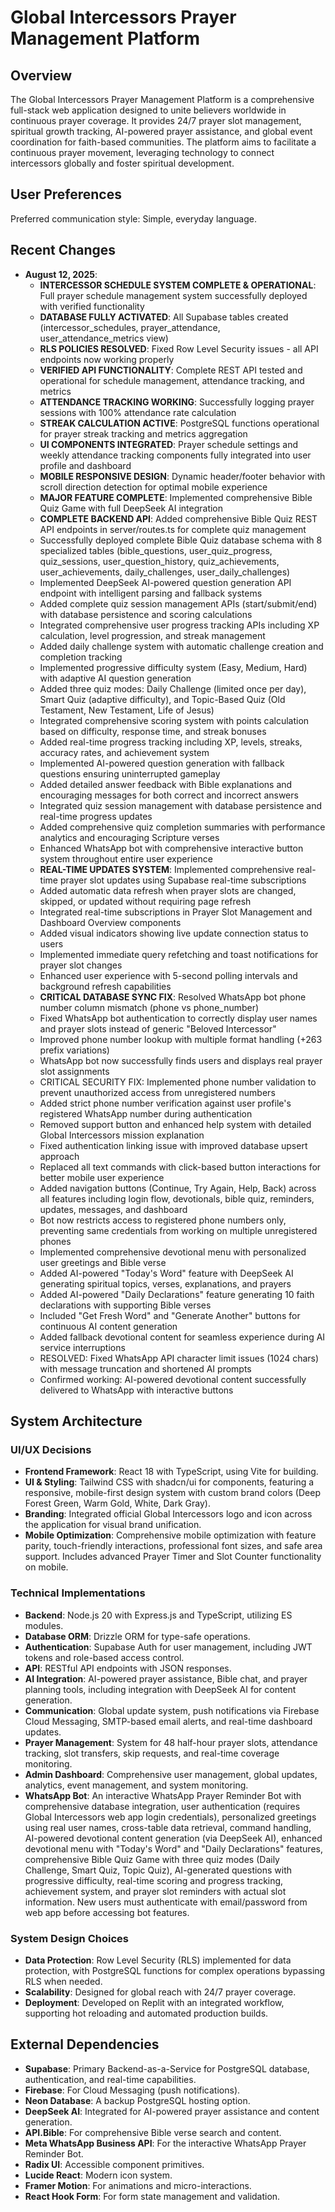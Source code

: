 # Global Intercessors Prayer Management Platform

## Overview
The Global Intercessors Prayer Management Platform is a comprehensive full-stack web application designed to unite believers worldwide in continuous prayer coverage. It provides 24/7 prayer slot management, spiritual growth tracking, AI-powered prayer assistance, and global event coordination for faith-based communities. The platform aims to facilitate a continuous prayer movement, leveraging technology to connect intercessors globally and foster spiritual development.

## User Preferences
Preferred communication style: Simple, everyday language.

## Recent Changes
- **August 12, 2025**: 
  - **INTERCESSOR SCHEDULE SYSTEM COMPLETE & OPERATIONAL**: Full prayer schedule management system successfully deployed with verified functionality
  - **DATABASE FULLY ACTIVATED**: All Supabase tables created (intercessor_schedules, prayer_attendance, user_attendance_metrics view)
  - **RLS POLICIES RESOLVED**: Fixed Row Level Security issues - all API endpoints now working properly 
  - **VERIFIED API FUNCTIONALITY**: Complete REST API tested and operational for schedule management, attendance tracking, and metrics
  - **ATTENDANCE TRACKING WORKING**: Successfully logging prayer sessions with 100% attendance rate calculation
  - **STREAK CALCULATION ACTIVE**: PostgreSQL functions operational for prayer streak tracking and metrics aggregation
  - **UI COMPONENTS INTEGRATED**: Prayer schedule settings and weekly attendance tracking components fully integrated into user profile and dashboard
  - **MOBILE RESPONSIVE DESIGN**: Dynamic header/footer behavior with scroll direction detection for optimal mobile experience
  - **MAJOR FEATURE COMPLETE**: Implemented comprehensive Bible Quiz Game with full DeepSeek AI integration
  - **COMPLETE BACKEND API**: Added comprehensive Bible Quiz REST API endpoints in server/routes.ts for complete quiz management
  - Successfully deployed complete Bible Quiz database schema with 8 specialized tables (bible_questions, user_quiz_progress, quiz_sessions, user_question_history, quiz_achievements, user_achievements, daily_challenges, user_daily_challenges)
  - Implemented DeepSeek AI-powered question generation API endpoint with intelligent parsing and fallback systems
  - Added complete quiz session management APIs (start/submit/end) with database persistence and scoring calculations
  - Integrated comprehensive user progress tracking APIs including XP calculation, level progression, and streak management
  - Added daily challenge system with automatic challenge creation and completion tracking
  - Implemented progressive difficulty system (Easy, Medium, Hard) with adaptive AI question generation
  - Added three quiz modes: Daily Challenge (limited once per day), Smart Quiz (adaptive difficulty), and Topic-Based Quiz (Old Testament, New Testament, Life of Jesus)
  - Integrated comprehensive scoring system with points calculation based on difficulty, response time, and streak bonuses
  - Added real-time progress tracking including XP, levels, streaks, accuracy rates, and achievement system
  - Implemented AI-powered question generation with fallback questions ensuring uninterrupted gameplay
  - Added detailed answer feedback with Bible explanations and encouraging messages for both correct and incorrect answers
  - Integrated quiz session management with database persistence and real-time progress updates
  - Added comprehensive quiz completion summaries with performance analytics and encouraging Scripture verses
  - Enhanced WhatsApp bot with comprehensive interactive button system throughout entire user experience
  - **REAL-TIME UPDATES SYSTEM**: Implemented comprehensive real-time prayer slot updates using Supabase real-time subscriptions
  - Added automatic data refresh when prayer slots are changed, skipped, or updated without requiring page refresh
  - Integrated real-time subscriptions in Prayer Slot Management and Dashboard Overview components
  - Added visual indicators showing live update connection status to users
  - Implemented immediate query refetching and toast notifications for prayer slot changes
  - Enhanced user experience with 5-second polling intervals and background refresh capabilities
  - **CRITICAL DATABASE SYNC FIX**: Resolved WhatsApp bot phone number column mismatch (phone vs phone_number)
  - Fixed WhatsApp bot authentication to correctly display user names and prayer slots instead of generic "Beloved Intercessor"
  - Improved phone number lookup with multiple format handling (+263 prefix variations)
  - WhatsApp bot now successfully finds users and displays real prayer slot assignments
  - CRITICAL SECURITY FIX: Implemented phone number validation to prevent unauthorized access from unregistered numbers
  - Added strict phone number verification against user profile's registered WhatsApp number during authentication
  - Removed support button and enhanced help system with detailed Global Intercessors mission explanation
  - Fixed authentication linking issue with improved database upsert approach
  - Replaced all text commands with click-based button interactions for better mobile user experience
  - Added navigation buttons (Continue, Try Again, Help, Back) across all features including login flow, devotionals, bible quiz, reminders, updates, messages, and dashboard
  - Bot now restricts access to registered phone numbers only, preventing same credentials from working on multiple unregistered phones
  - Implemented comprehensive devotional menu with personalized user greetings and Bible verse
  - Added AI-powered "Today's Word" feature with DeepSeek AI generating spiritual topics, verses, explanations, and prayers
  - Added AI-powered "Daily Declarations" feature generating 10 faith declarations with supporting Bible verses
  - Included "Get Fresh Word" and "Generate Another" buttons for continuous AI content generation
  - Added fallback devotional content for seamless experience during AI service interruptions
  - RESOLVED: Fixed WhatsApp API character limit issues (1024 chars) with message truncation and shortened AI prompts
  - Confirmed working: AI-powered devotional content successfully delivered to WhatsApp with interactive buttons

## System Architecture

### UI/UX Decisions
- **Frontend Framework**: React 18 with TypeScript, using Vite for building.
- **UI & Styling**: Tailwind CSS with shadcn/ui for components, featuring a responsive, mobile-first design system with custom brand colors (Deep Forest Green, Warm Gold, White, Dark Gray).
- **Branding**: Integrated official Global Intercessors logo and icon across the application for visual brand unification.
- **Mobile Optimization**: Comprehensive mobile optimization with feature parity, touch-friendly interactions, professional font sizes, and safe area support. Includes advanced Prayer Timer and Slot Counter functionality on mobile.

### Technical Implementations
- **Backend**: Node.js 20 with Express.js and TypeScript, utilizing ES modules.
- **Database ORM**: Drizzle ORM for type-safe operations.
- **Authentication**: Supabase Auth for user management, including JWT tokens and role-based access control.
- **API**: RESTful API endpoints with JSON responses.
- **AI Integration**: AI-powered prayer assistance, Bible chat, and prayer planning tools, including integration with DeepSeek AI for content generation.
- **Communication**: Global update system, push notifications via Firebase Cloud Messaging, SMTP-based email alerts, and real-time dashboard updates.
- **Prayer Management**: System for 48 half-hour prayer slots, attendance tracking, slot transfers, skip requests, and real-time coverage monitoring.
- **Admin Dashboard**: Comprehensive user management, global updates, analytics, event management, and system monitoring.
- **WhatsApp Bot**: An interactive WhatsApp Prayer Reminder Bot with comprehensive database integration, user authentication (requires Global Intercessors web app login credentials), personalized greetings using real user names, cross-table data retrieval, command handling, AI-powered devotional content generation (via DeepSeek AI), enhanced devotional menu with "Today's Word" and "Daily Declarations" features, comprehensive Bible Quiz Game with three quiz modes (Daily Challenge, Smart Quiz, Topic Quiz), AI-generated questions with progressive difficulty, real-time scoring and progress tracking, achievement system, and prayer slot reminders with actual slot information. New users must authenticate with email/password from web app before accessing bot features.

### System Design Choices
- **Data Protection**: Row Level Security (RLS) implemented for data protection, with PostgreSQL functions for complex operations bypassing RLS when needed.
- **Scalability**: Designed for global reach with 24/7 prayer coverage.
- **Deployment**: Developed on Replit with an integrated workflow, supporting hot reloading and automated production builds.

## External Dependencies

- **Supabase**: Primary Backend-as-a-Service for PostgreSQL database, authentication, and real-time capabilities.
- **Firebase**: For Cloud Messaging (push notifications).
- **Neon Database**: A backup PostgreSQL hosting option.
- **DeepSeek AI**: Integrated for AI-powered prayer assistance and content generation.
- **API.Bible**: For comprehensive Bible verse search and content.
- **Meta WhatsApp Business API**: For the interactive WhatsApp Prayer Reminder Bot.
- **Radix UI**: Accessible component primitives.
- **Lucide React**: Modern icon system.
- **Framer Motion**: For animations and micro-interactions.
- **React Hook Form**: For form state management and validation.